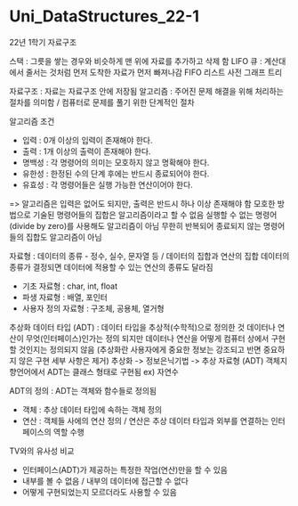 # Uni_DataStructures_22-1
22년 1학기 자료구조

스택 : 그릇을 쌓는 경우와 비슷하게 맨 위에 자료를 추가하고 삭제 함 LIFO
큐 : 계산대에서 줄서는 것처럼 먼저 도착한 자료가 먼저 빠져나감 FIFO
리스트
사전
그래프
트리

자료구조 : 자료는 자료구조 안에 저장됨
알고리즘 : 주어진 문제 해결을 위해 처리하는 절차를 의미함 / 컴퓨터로 문제를 풀기 위한 단계적인 절차

알고리즘 조건
- 입력 : 0개 이상의 입력이 존재해야 한다.
- 출력 : 1개 이상의 출력이 존재해야 한다.
- 명백성 : 각 명령어의 의미는 모호하지 않고 명확해야 한다.
- 유한성 : 한정된 수의 단계 후에는 반드시 종료되어야 한다.
- 유효성 : 각 명령어들은 실행 가능한 연산이어야 한다.

=> 알고리즘은 입력은 없어도 되지만, 출력은 반드시 하나 이상 존재해야 함
모호한 방법으로 기술된 명령어들의 집합은 알고리즘이라고 할 수 없음
실행할 수 없는 명령어(divide by zero)를 사용해도 알고리즘이 아님
무한히 반복되어 종료되지 않는 명령어들의 집합도 알고리즘이 아님

자료형 : 데이터의 종류 - 정수, 실수, 문자열 등 / 데이터의 집합과 연산의 집합
데이터의 종류가 결정되면 데이터에 적용할 수 있는 연산의 종류도 달라짐
- 기초 자료형 : char, int, float
- 파생 자료형 : 배열, 포인터
- 사용자 정의 자료형 : 구조체, 공용체, 열거형

추상화 데이터 타입 (ADT) : 데이터 타입을 추상적(수학적)으로 정의한 것
데이터나 연산이 무엇(인터페이스)인가는 정의 되지만 데이터나 연산을 어떻게 컴퓨터 상에서 구현할 것인지는 정의되지 않음
(추상화란 사용자에게 중요한 정보는 강조되고 반면 중요하지 않은 구현 세부 사항은 제거)
추상화 -> 정보은닉기법 -> 추상 자료형 (ADT)
객체지향언어에서 ADT는 클래스 형태로 구현됨
ex) 자연수 

ADT의 정의 : ADT는 객체와 함수들로 정의됨
- 객체 : 추상 데이터 타입에 속하는 객체 정의
- 연산 : 객체들 사에의 연산 정의 / 연산은 추상 데이터 타입과 외부를 연결하는 인터페이스의 역할 수행

TV와의 유사성 비교
- 인터페이스(ADT)가 제공하는 특정한 작업(연산)만을 할 수 있음
- 내부를 볼 수 없음 / 내부의 데이터에 접근할 수 없다
- 어떻게 구현되었는지 모르더라도 사용할 수 있음
